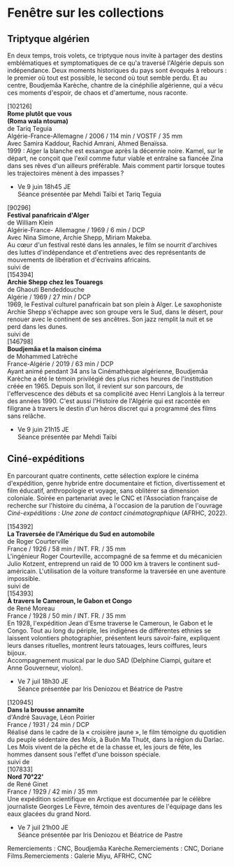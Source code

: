 # Fenêtre sur les collections

## Triptyque algérien

En deux temps, trois volets, ce triptyque nous invite à partager des destins emblématiques et symptomatiques de ce qu'a traversé l'Algérie depuis son indépendance. Deux moments historiques du pays sont évoqués à rebours : le premier où tout est possible, le second où tout semble perdu. Et au centre, Boudjemâa Karèche, chantre de la cinéphilie algérienne, qui a vécu ces moments d'espoir, de chaos et d'amertume, nous raconte.

[102126]  
**Rome plutôt que vous**  
**(Roma wala ntouma)**  
de Tariq Teguia  
Algérie-France-Allemagne / 2006 / 114 min / VOSTF / 35 mm  
Avec Samira Kaddour, Rachid Amrani, Ahmed Benaïssa.  
1999 : Alger la blanche est exsangue après la décennie noire. Kamel, sur le départ, ne conçoit que l'exil comme futur viable et entraîne sa fiancée Zina dans ses rêves d'un ailleurs préférable. Mais comment partir lorsque toutes les trajectoires mènent à des impasses ?

- Ve 9 juin 18h45 JE  
Séance présentée par Mehdi Taïbi et Tariq Teguia

[90296]  
**Festival panafricain d'Alger**  
de William Klein  
Algérie-France- Allemagne / 1969 / 6 min / DCP  
Avec Nina Simone, Archie Shepp, Miriam Makeba.  
Au cœur d'un festival resté dans les annales, le film se nourrit d'archives des luttes d'indépendance et d'entretiens avec des représentants de mouvements de libération et d'écrivains africains.  
suivi de  
[154394]  
**Archie Shepp chez les Touaregs**  
de Ghaouti Bendeddouche  
Algérie / 1969 / 27 min / DCP  
1969, le Festival culturel panafricain bat son plein à Alger. Le saxophoniste Archie Shepp s'échappe avec son groupe vers le Sud, dans le désert, pour renouer avec le continent de ses ancêtres. Son jazz remplit la nuit et se perd dans les dunes.  
suivi de  
[146798]  
**Boudjemâa et la maison cinéma**  
de Mohammed Latrèche  
France-Algérie / 2019 / 63 min / DCP  
Ayant animé pendant 34 ans la Cinémathèque algérienne, Boudjemâa Karèche a été le témoin privilégié des plus riches heures de l'institution créée en 1965. Depuis son îlot, il revient sur son parcours, de l'effervescence des débuts et sa complicité avec Henri Langlois à la terreur des années 1990. C'est aussi l'Histoire de l'Algérie qui est racontée en filigrane à travers le destin d'un héros discret qui a programmé des films sans relâche.

- Ve 9 juin 21h15 JE  
Séance présentée par Mehdi Taïbi

## Ciné-expéditions

En parcourant quatre continents, cette sélection explore le cinéma d'expédition, genre hybride entre documentaire et fiction, divertissement et film éducatif, anthropologie et voyage, sans oblitérer sa dimension coloniale. Soirée en partenariat avec le CNC et l'Association française de recherche sur l'histoire du cinéma, à l'occasion de la parution de l'ouvrage _Ciné-expéditions : Une zone de contact cinématographique_ (AFRHC, 2022).

[154392]  
**La Traversée de l'Amérique du Sud en automobile**  
de Roger Courterville  
France / 1926 / 58 min / INT. FR. / 35 mm  
L'ingénieur Roger Courteville, accompagné de sa femme et du mécanicien Julio Kotzent, entreprend un raid de 10 000 km à travers le continent sud-américain. L'utilisation de la voiture transforme la traversée en une aventure impossible.  
suivi de  
[154393]  
**À travers le Cameroun, le Gabon et Congo**  
de René Moreau  
France / 1928 / 50 min / INT. FR. / 35 mm  
En 1928, l'expédition Jean d'Esme traverse le Cameroun, le Gabon et le Congo. Tout au long du périple, les indigènes de différentes ethnies se laissent volontiers photographier, présentent leurs savoir-faire, expliquent leurs danses rituelles, montrent leurs tatouages, leurs coiffures, leurs bijoux.  
Accompagnement musical par le duo SAD (Delphine Ciampi, guitare et Anne Gouverneur, violon).

- Ve 7 juil 18h30 JE  
Séance présentée par Iris Deniozou et Béatrice de Pastre

[120945]  
**Dans la brousse annamite**  
d'André Sauvage, Léon Poirier  
France / 1931 / 24 min / DCP  
Réalisé dans le cadre de la « croisière jaune », le film témoigne du quotidien du peuple sédentaire des Moïs, à Buôn Ma Thuôt, dans la région du Darlac. Les Moïs vivent de la pêche et de la chasse et, les jours de fête, les hommes dansent sous l'effet d'une boisson spéciale.  
suivi de  
[107833]  
**Nord 70°22'**  
de René Ginet  
France / 1929 / 42 min / 35 mm  
Une expédition scientifique en Arctique est documentée par le célèbre journaliste Georges Le Fèvre, témoin des aventures de l'équipage dans les eaux glacées du grand Nord.

- Ve 7 juil 21h00 JE  
Séance présentée par Iris Deniozou et Béatrice de Pastre

Remerciements : CNC, Boudjemâa Karèche.Remerciements : CNC, Doriane Films.Remerciements : Galerie Miyu, AFRHC, CNC